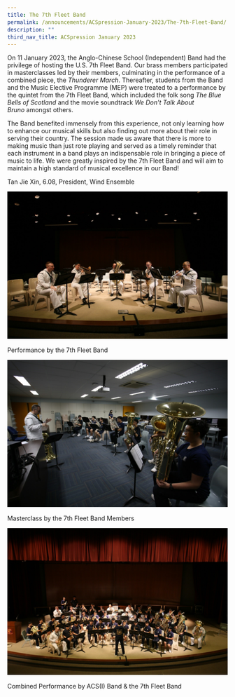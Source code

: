 ```yaml
---
title: The 7th Fleet Band
permalink: /announcements/ACSpression-January-2023/The-7th-Fleet-Band/
description: ""
third_nav_title: ACSpression January 2023
---
```


On 11 January 2023, the Anglo-Chinese School (Independent) Band had the privilege of hosting the U.S. 7th Fleet Band. Our brass members participated in masterclasses led by their members, culminating in the performance of a combined piece, the _Thunderer March_. Thereafter, students from the Band and the Music Elective Programme (MEP) were treated to a performance by the quintet from the 7th Fleet Band, which included the folk song _The Blue Bells of Scotland_ and the movie soundtrack _We Don’t Talk About Bruno_ amongst others.

The Band benefited immensely from this experience, not only learning how to enhance our musical skills but also finding out more about their role in serving their country. The session made us aware that there is more to making music than just rote playing and served as a timely reminder that each instrument in a band plays an indispensable role in bringing a piece of music to life. We were greatly inspired by the 7th Fleet Band and will aim to maintain a high standard of musical excellence in our Band!

Tan Jie Xin, 6.08, President, Wind Ensemble

[![](/images/ACSpression/Picture2-2.jpg)](/images/ACSpression/Picture2-2.jpg)

Performance by the 7th Fleet Band

[![](/images/ACSpression/Picture3-2.jpg)](/images/ACSpression/Picture3-2.jpg)

Masterclass by the 7th Fleet Band Members

[![](/images/ACSpression/Picture4-2.jpg)](/images/ACSpression/Picture4-2.jpg)

Combined Performance by ACS(I) Band & the 7th Fleet Band